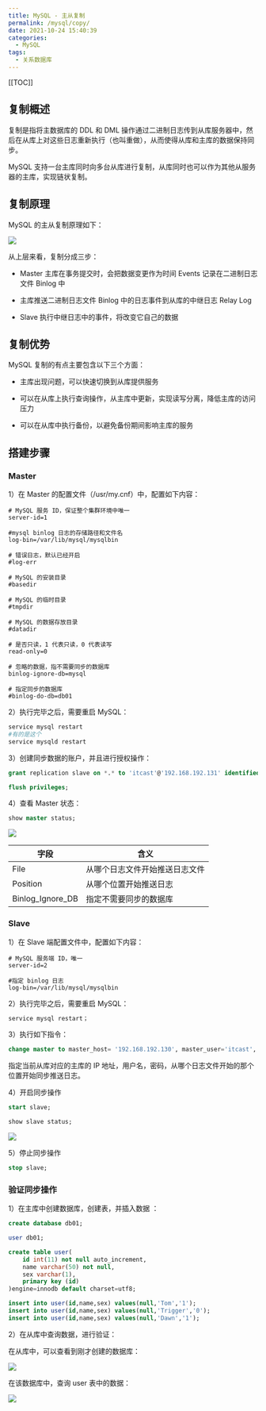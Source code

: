 ```yaml
---
title: MySQL - 主从复制
permalink: /mysql/copy/
date: 2021-10-24 15:40:39
categories: 
  - MySQL
tags: 
  - 关系数据库
---
```



[[TOC]]

## 复制概述

复制是指将主数据库的 DDL 和 DML 操作通过二进制日志传到从库服务器中，然后在从库上对这些日志重新执行（也叫重做），从而使得从库和主库的数据保持同步。

MySQL 支持一台主库同时向多台从库进行复制，从库同时也可以作为其他从服务器的主库，实现链状复制。

## 复制原理

MySQL 的主从复制原理如下：

![](https://fastly.jsdelivr.net/gh/Kele-Bingtang/static/img/MySQL/20211024153757.png) 

从上层来看，复制分成三步：

- Master 主库在事务提交时，会把数据变更作为时间 Events 记录在二进制日志文件 Binlog 中
- 主库推送二进制日志文件 Binlog 中的日志事件到从库的中继日志 Relay Log

- Slave 执行中继日志中的事件，将改变它自己的数据

## 复制优势

MySQL 复制的有点主要包含以下三个方面：

- 主库出现问题，可以快速切换到从库提供服务

- 可以在从库上执行查询操作，从主库中更新，实现读写分离，降低主库的访问压力

- 可以在从库中执行备份，以避免备份期间影响主库的服务

## 搭建步骤

### Master

1）在 Master 的配置文件（/usr/my.cnf）中，配置如下内容：

```properties
# MySQL 服务 ID，保证整个集群环境中唯一
server-id=1

#mysql binlog 日志的存储路径和文件名
log-bin=/var/lib/mysql/mysqlbin

# 错误日志，默认已经开启
#log-err

# MySQL 的安装目录
#basedir

# MySQL 的临时目录
#tmpdir

# MySQL 的数据存放目录
#datadir

# 是否只读，1 代表只读，0 代表读写
read-only=0

# 忽略的数据，指不需要同步的数据库
binlog-ignore-db=mysql

# 指定同步的数据库
#binlog-do-db=db01
```

2）执行完毕之后，需要重启 MySQL：

```sh
service mysql restart
#有的是这个
service mysqld restart
```

3）创建同步数据的账户，并且进行授权操作：

```sql
grant replication slave on *.* to 'itcast'@'192.168.192.131' identified by 'itcast';	

flush privileges;
```

4）查看 Master 状态：

```sql
show master status;
```

![](https://fastly.jsdelivr.net/gh/Kele-Bingtang/static/img/MySQL/20211024153812.png)




| 字段             | 含义                           |
| ---------------- | ------------------------------ |
| File             | 从哪个日志文件开始推送日志文件 |
| Position         | 从哪个位置开始推送日志         |
| Binlog_Ignore_DB | 指定不需要同步的数据库         |

### Slave

1）在 Slave 端配置文件中，配置如下内容：

```properties
# MySQL 服务端 ID，唯一
server-id=2

#指定 binlog 日志
log-bin=/var/lib/mysql/mysqlbin
```

2）执行完毕之后，需要重启 MySQL：

```sh
service mysql restart；
```

3）执行如下指令：

```sql
change master to master_host= '192.168.192.130', master_user='itcast', master_password='itcast', master_log_file='mysqlbin.000001', master_log_pos=413;
```

指定当前从库对应的主库的 IP 地址，用户名，密码，从哪个日志文件开始的那个位置开始同步推送日志。

4）开启同步操作

```sql
start slave;

show slave status;
```

![](https://fastly.jsdelivr.net/gh/Kele-Bingtang/static/img/MySQL/20211024153821.png)

5）停止同步操作

```sql
stop slave;
```

### 验证同步操作

1）在主库中创建数据库，创建表，并插入数据 ：

```sql
create database db01;

user db01;

create table user(
	id int(11) not null auto_increment,
	name varchar(50) not null,
	sex varchar(1),
	primary key (id)
)engine=innodb default charset=utf8;

insert into user(id,name,sex) values(null,'Tom','1');
insert into user(id,name,sex) values(null,'Trigger','0');
insert into user(id,name,sex) values(null,'Dawn','1');
```

2）在从库中查询数据，进行验证：

在从库中，可以查看到刚才创建的数据库：

![](https://fastly.jsdelivr.net/gh/Kele-Bingtang/static/img/MySQL/20211024153853.png)

在该数据库中，查询 user 表中的数据：

![](https://fastly.jsdelivr.net/gh/Kele-Bingtang/static/img/MySQL/20211024153902.png)

